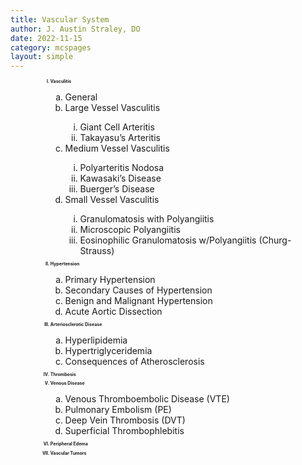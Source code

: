 ```yaml
---
title: Vascular System
author: J. Austin Straley, DO
date: 2022-11-15
category: mcspages
layout: simple
---
```


<html>
    <head>
        <meta charset="UTF-8">
        <meta name="viewport" content="width=device-width, initial-scale=1">
            <!-- Grid Styles -->
            <link href="{{site.baseurl}}/assets/grid/bootstrap-grid.min.css" rel="stylesheet">
            <link href="{{site.baseurl}}/assets/grid/grid.css" rel="stylesheet">
            <!-- Fonts -->
            <link rel="stylesheet" href="{{site.baseurl}}/assets/gitbook/gitbook-plugin-fontsettings/website.css">
            <!-- Search -->
            <link rel="stylesheet" href="{{site.baseurl}}/assets/gitbook/gitbook-plugin-search-pro/search.css">
            <link rel="stylesheet" href="{{site.baseurl}}/assets/gitbook/gitbook-plugin-back-to-top-button/plugin.css">
            <!-- Styles -->
            <link rel="stylesheet" href="{{site.baseurl}}/assets/gitbook/style.css">
            <link rel="stylesheet" href="{{site.baseurl}}/assets/gitbook/custom.css">
            <link rel="stylesheet" href="{{site.baseurl}}/assets/gitbook/rouge/{{ site.syntax_highlighter_style | default: 'colorful' }}.css">
            <meta name="HandheldFriendly" content="true"/>
            <meta name="viewport" content="width=device-width, initial-scale=1, user-scalable=no">
            <meta name="apple-mobile-web-app-capable" content="yes">
            <meta name="apple-mobile-web-app-status-bar-style" content="black">
            <link rel="apple-touch-icon-precomposed" sizes="152x152" href="{{site.baseurl}}/assets/gitbook/images/apple-touch-icon-precomposed-152.png">
            <link rel="shortcut icon" href="{{site.baseurl}}/{{site.favicon_path}}" type="image/x-icon">
        <style>
        .row {
            padding-left: 40px;
        }
        h1 {
            text-align: center;
            margin: 10px 0px;
            padding: 5px;
            border: 1px solid #999;
        }
        h2{
            font-size: 50%;
            padding: none;
            border: none;
            line-height: 5px;
        }
        </style>
    </head>
    <body>
        <div class="row">
            <ol type="I">
                <h2><li>Vasculitis</li></h2>
                    <ol type="a">
                        <li>General</li>
                        <li>Large Vessel Vasculitis</li>
                            <ol type="i">
                                <li>Giant Cell Arteritis</li>
                                <li>Takayasu’s Arteritis</li></ol>
                        <li>Medium Vessel Vasculitis</li>
                            <ol type="i">
                                <li>Polyarteritis Nodosa</li>
                                <li>Kawasaki’s Disease</li>
                                <li>Buerger’s Disease</li></ol>
                        <li>Small Vessel Vasculitis</li>
                            <ol type="i">
                                <li>Granulomatosis with Polyangiitis</li>
                                <li>Microscopic Polyangiitis</li>
                                <li>Eosinophilic Granulomatosis w/Polyangiitis (Churg-Strauss)</li></ol>
                    </ol>
                <h2><li>Hypertension</li></h2>
                    <ol type="a">
                        <li>Primary Hypertension</li>
                        <li>Secondary Causes of Hypertension</li>
                        <li>Benign and Malignant Hypertension</li>
                        <li>Acute Aortic Dissection</li></ol>
                <h2><li>Arteriosclerotic Disease</li></h2>
                    <ol type="a">
                        <li>Hyperlipidemia</li>
                        <li>Hypertriglyceridemia</li>
                        <li>Consequences of Atherosclerosis</li></ol>
                <h2><li>Thrombosis</li></h2>
                <h2><li>Venous Disease</li></h2>
                    <ol type="a">
                        <li>Venous Thromboembolic Disease (VTE)</li>
                        <li>Pulmonary Embolism (PE)</li>
                        <li>Deep Vein Thrombosis (DVT)</li>
                        <li>Superficial Thrombophlebitis</li></ol>
                <h2><li>Peripheral Edema</li></h2>
                <h2><li>Vascular Tumors</li></h2>
            </ol>
        </div>
    </body>
</html>
